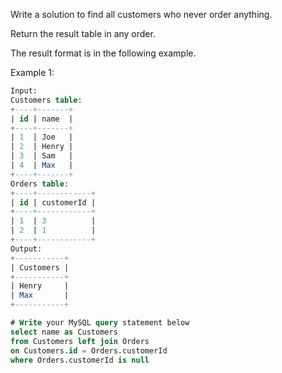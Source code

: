 Write a solution to find all customers who never order anything.

Return the result table in any order.

The result format is in the following example.

Example 1:
```sql
Input: 
Customers table:
+----+-------+
| id | name  |
+----+-------+
| 1  | Joe   |
| 2  | Henry |
| 3  | Sam   |
| 4  | Max   |
+----+-------+
Orders table:
+----+------------+
| id | customerId |
+----+------------+
| 1  | 3          |
| 2  | 1          |
+----+------------+
Output: 
+-----------+
| Customers |
+-----------+
| Henry     |
| Max       |
+-----------+
```
```sql
# Write your MySQL query statement below
select name as Customers
from Customers left join Orders
on Customers.id = Orders.customerId
where Orders.customerId is null
```
